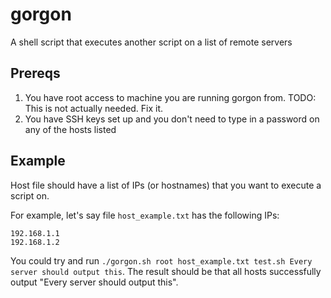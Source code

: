 gorgon
======

A shell script that executes another script on a list of remote servers


## Prereqs

1. You have root access to machine you are running gorgon from. TODO: This is not actually needed. Fix it.
2. You have SSH keys set up and you don't need to type in a password on any of the hosts listed


## Example

Host file should have a list of IPs (or hostnames) that you want to execute a
script on. 

For example, let's say file `host_example.txt` has the following IPs:

```
192.168.1.1
192.168.1.2
```

You could try and run `./gorgon.sh root host_example.txt test.sh Every server should output this`. The result should be that all hosts successfully output "Every server should output this".
